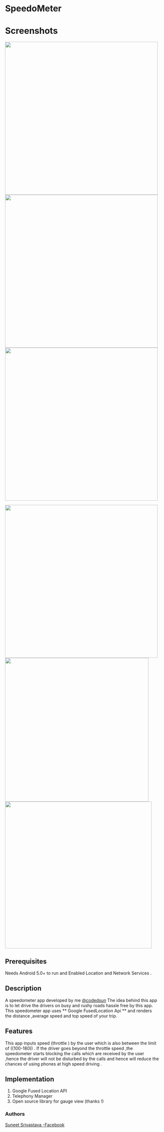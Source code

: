 # SpeedoMeter

# Screenshots

<img src="https://github.com/codedsun/SpeedoMeter/blob/master/SpeedoMeter/Screenshot/Screen-1.jpg" height="500" />               <img src="https://github.com/codedsun/SpeedoMeter/blob/master/SpeedoMeter/Screenshot/Screen-2.jpg" height="500"/>       <img src="https://github.com/codedsun/SpeedoMeter/blob/master/SpeedoMeter/Screenshot/Screen-3.jpg" height="500"/>


<img src="https://github.com/codedsun/SpeedoMeter/blob/master/SpeedoMeter/Screenshot/Screen-4.jpg" height="500"/> <img src="https://github.com/codedsun/SpeedoMeter/blob/master/SpeedoMeter/Screenshot/screenshot1.jpg" height="470"/><img src="https://github.com/codedsun/SpeedoMeter/blob/master/SpeedoMeter/Screenshot/screenshot.jpg" height="480"/>    


## Prerequisites 
Needs Android 5.0+ to run and Enabled Location and Network Services .


## Description
A speedometer app developed by me [@codedsun](https://github.com/codedsun)
The idea behind this app is to let drive the drivers on busy and rushy roads hassle free by this app.
This speedometer app uses ** Google FusedLocation Api **  and renders the distance ,average speed and top speed of your trip.

## Features 
This app inputs speed (throttle ) by the user which is also between the limit of ((100-180)) . If the driver goes beyond the throttle speed ,the speedometer starts blocking the calls which are received by the user ,hence the driver will not be disturbed by the calls and hence will reduce the chances of using phones at high speed driving .



## Implementation 

1. Google Fused Location API
2. Telephony Manager
3. Open source library for gauge view (thanks !)


### Authors
[Suneet Srivastava -Facebook](https://www.facebook.com/suneet.srivastava.583)
